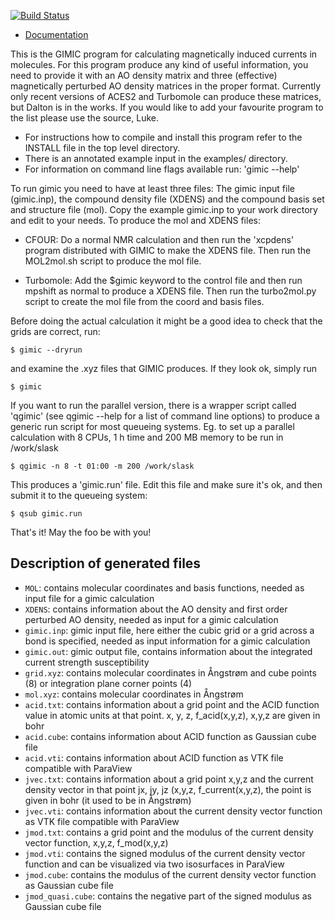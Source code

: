 [![Build Status](https://travis-ci.org/qmcurrents/gimic.svg?branch=master)](https://travis-ci.org/qmcurrents/gimic/builds)

- [Documentation](http://gimic.readthedocs.io)

This is the GIMIC program for calculating magnetically induced currents in
molecules. For this program produce any kind of useful information, you
need to provide it with an AO density matrix and three (effective)
magnetically perturbed AO density matrices in the proper format. Currently
only recent versions of ACES2 and Turbomole can produce these matrices, but
Dalton is in the works. If you would like to add your favourite program to the
list please use the source, Luke.

- For instructions how to compile and install this program refer to
  the INSTALL file in the top level directory.
- There is an annotated example input in the examples/ directory.
- For information on command line flags available run: 'gimic --help'

To run gimic you need to have at least three files: The gimic input file
(gimic.inp), the compound density file (XDENS) and the compound basis set and
structure file (mol). Copy the example gimic.inp to your work directory and
edit to your needs. To produce the mol and XDENS files:

- CFOUR: Do a normal NMR calculation and then run the 'xcpdens' program
  distributed with GIMIC to make the XDENS file. Then run the MOL2mol.sh
  script to produce the mol file.

- Turbomole: Add the $gimic keyword to the control file and then run mpshift
  as normal to produce a XDENS file. Then run the turbo2mol.py script to
  create the mol file from the coord and basis files.

Before doing the actual calculation it might be a good idea to check that the
grids are correct, run:

```shell
$ gimic --dryrun
```

and examine the .xyz files that GIMIC produces. If they look ok, simply run

```shell
$ gimic
```

If you want to run the parallel version, there is a wrapper script called
'qgimic' (see qgimic --help for a list of command line options) to produce a
generic run script for most queueing systems. Eg. to set up a parallel
calculation with 8 CPUs, 1 h time and 200 MB memory to be run in /work/slask

```shell
$ qgimic -n 8 -t 01:00 -m 200 /work/slask
```

This produces a 'gimic.run' file. Edit this file and make sure it's ok, and
then submit it to the queueing system:

```shell
$ qsub gimic.run
```

That's it! May the foo be with you!


## Description of generated files

- `MOL`: contains molecular coordinates and basis functions, needed as input file for a gimic calculation
- `XDENS`: contains information about the AO density and first order perturbed AO density, needed as input for a gimic calculation
- `gimic.inp`: gimic input file, here either the cubic grid or a grid across a bond is specified, needed as input information for a gimic calculation
- `gimic.out`: gimic output file, contains information about the integrated current strength susceptibility
- `grid.xyz`: contains molecular coordinates in Ångstrøm and cube points (8) or integration plane corner points (4)
- `mol.xyz`: contains molecular coordinates in Ångstrøm
- `acid.txt`: contains information about a grid point and the ACID function value in atomic units at that point. x, y, z, f_acid(x,y,z), x,y,z are given in bohr
- `acid.cube`: contains information about ACID function as Gaussian cube file
- `acid.vti`: contains information about ACID function as VTK file compatible with ParaView
- `jvec.txt`: contains information about a grid point x,y,z and the current density vector in that point jx, jy, jz (x,y,z, f_current(x,y,z), the point is given in bohr (it used to be in Ångstrøm) 
- `jvec.vti`: contains information about the current density vector function as VTK file compatible with ParaView
- `jmod.txt`: contains a grid point and the modulus of the current density vector function, x,y,z, f_mod(x,y,z) 
- `jmod.vti`: contains the signed modulus of the current density vector function and can be visualized via two isosurfaces in ParaView
- `jmod.cube`: contains the modulus of the current density vector function as Gaussian cube file
- `jmod_quasi.cube`: contains the negative part of the signed modulus as Gaussian cube file
